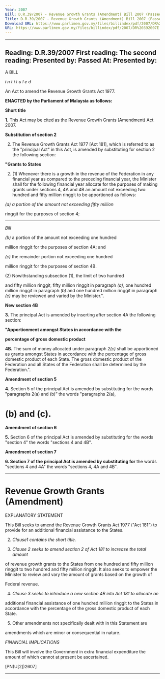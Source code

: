 ```yaml
---
Year: 2007
Bill: D.R.39/2007 - Revenue Growth Grants (Amendment) Bill 2007 (Passed)
Title: D.R.39/2007 - Revenue Growth Grants (Amendment) Bill 2007 (Passed)
Download URL: https://www.parlimen.gov.my/files/billindex/pdf/2007/DR%20392007E.pdf
URL: https://www.parlimen.gov.my/files/billindex/pdf/2007/DR%20392007E.pdf
---
```

---
Reading:
D.R.39/2007
First reading:
The second reading:
Presented by:
Passed At:
Presented by:
---

A BILL

_i n t i t u l e d_

An Act to amend the Revenue Growth Grants Act 1977.

**ENACTED by the Parliament of Malaysia as follows:**

**Short title**

**1.** This Act may be cited as the Revenue Growth Grants
(Amendment) Act 2007.

**Substitution of section 2**

2. The Revenue Growth Grants Act 1977 [Act 181], which is
referred to as the "principal Act" in this Act, is amended by
substituting for section 2 the following section:

**"Grants to States**

2. (1) Whenever there is a growth in the revenue of the
Federation in any financial year as compared to the preceding
financial year, the Minister shall for the following financial
year allocate for the purposes of making grants under sections
4, 4A and 4B an amount not exceeding two hundred and fifty
million ringgit to be apportioned as follows:

_(a) a portion of the amount not exceeding fifty million_

ringgit for the purposes of section 4;


-----

_Bill_


_(b)_ a portion of the amount not exceeding one hundred

million ringgit for the purposes of section 4A;
and

_(c)_ the remainder portion not exceeding one hundred

million ringgit for the purposes of section 4B.

(2) Nowithstanding subsection (1), the limit of two hundred

and fifty million ringgit, fifty million ringgit in paragraph
_(a),_ one hundred million ringgit in paragraph _(b)_ and one
hundred million ringgit in paragraph _(c)_ may be reviewed
and varied by the Minister.".

**New section 4B**

**3.** The principal Act is amended by inserting after section 4A
the following section:

**"Apportionment amongst States in accordance with the**

**percentage of gross domestic product**

**4B.** The sum of money allocated under paragraph _2(c)_ shall
be apportioned as grants amongst States in accordance with
the percentage of gross domestic product of each State. The
gross domestic product of the Federation and all States of
the Federation shall be determined by the Federation.".

**Amendment of section 5**

**4.** Section 5 of the principal Act is amended by substituting for
the words "paragraphs 2(a) and (b)” the words "paragraphs 2(a),

# (b) and (c).

**Amendment of section 6**

**5.** Section 6 of the principal Act is amended by substituting for
the words "section 4" the words "sections 4 and 4B".

**Amendment of section 7**

**6. Section 7 of the principal Act is amended by substituting for**
the words "sections 4 and 4A" the words "sections 4, 4A and
4B".


-----

# Revenue Growth Grants (Amendment)

EXPLANATORY STATEMENT

This Bill seeks to amend the Revenue Growth Grants Act 1977 ("Act 181")
to provide for an additional financial assistance to the States.

2. _Clause1 contains the short title._

3. _Clause 2 seeks to amend section 2 of Act 181 to increase the total amount_

of revenue growth grants to the States from one hundred and fifty million
ringgit to two hundred and fifty million ringgit. It also seeks to empower the
Minister to review and vary the amount of grants based on the growth of

Federal revenue.

4. _Clause 3 seeks to introduce a new section 4B into Act 181 to allocate an_

additional financial assistance of one hundred million ringgit to the States in
accordance with the percentage of the gross domestic product of each State.

5. Other amendments not specifically dealt with in this Statement are

amendments which are minor or consequential in nature.

_FINANCIAL IMPLICATIONS_


This Bill will involve the Government in extra financial expenditure the amount
of which cannot at present be ascertained.

[PN(U[2])2607]


-----

